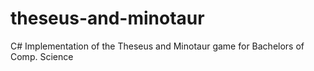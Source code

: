 # theseus-and-minotaur
C# Implementation of the Theseus and Minotaur game for Bachelors of Comp. Science

